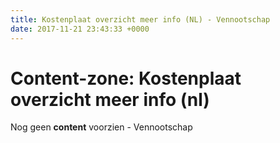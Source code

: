 ```yaml
---
title: Kostenplaat overzicht meer info (NL) - Vennootschap
date: 2017-11-21 23:43:33 +0000
---
```

# Content-zone: Kostenplaat overzicht meer info (nl)

Nog geen **content** voorzien - Vennootschap